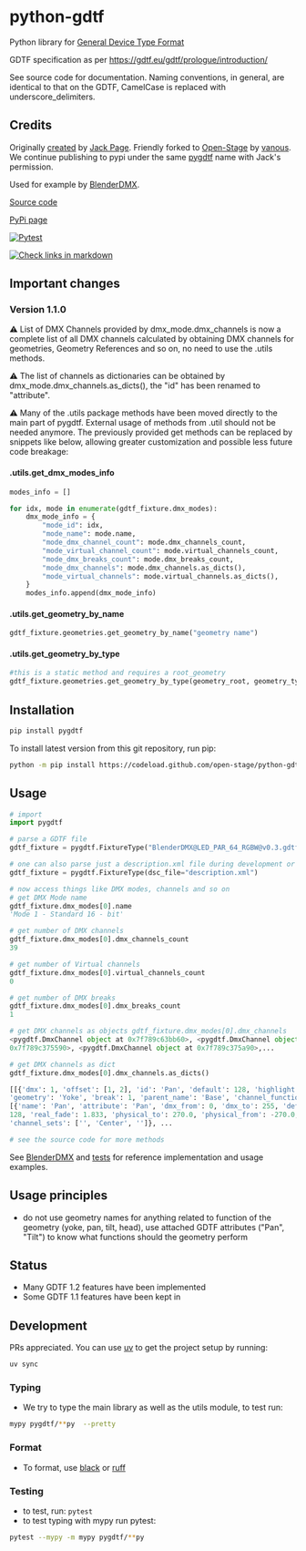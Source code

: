 # python-gdtf

Python library for [General Device Type Format](https://gdtf-share.com/)

GDTF specification as per https://gdtf.eu/gdtf/prologue/introduction/

See source code for documentation. Naming conventions, in general, are
identical to that on the GDTF, CamelCase is replaced with
underscore_delimiters.

## Credits

Originally [created](https://github.com/jackdpage/python-gdtf) by [Jack
Page](https://github.com/jackdpage). Friendly forked to
[Open-Stage](https://github.com/open-stage) by
[vanous](https://github.com/vanous). We continue publishing to pypi under the
same [pygdtf](https://pypi.org/project/pygdtf/) name with Jack's permission.

Used for example by [BlenderDMX](https://github.com/open-stage/blender-dmx).

[Source code](https://github.com/open-stage/python-gdtf)

[PyPi page](https://pypi.org/project/pygdtf/)

[![Pytest](https://github.com/open-stage/python-gdtf/actions/workflows/run-tests.yaml/badge.svg)](https://github.com/open-stage/python-gdtf/actions/workflows/run-tests.yaml)

[![Check links in markdown](https://github.com/open-stage/python-gdtf/actions/workflows/check-links.yaml/badge.svg)](https://github.com/open-stage/python-gdtf/actions/workflows/check-links.yaml)

## Important changes

### Version 1.1.0

⚠️  List of DMX Channels provided by dmx\_mode.dmx\_channels is now a complete
list of all DMX channels calculated by obtaining DMX channels for geometries,
Geometry References and so on, no need to use the .utils methods.

⚠️  The list of channels as dictionaries can be obtained by
dmx\_mode.dmx\_channels.as\_dicts(), the "id" has been renamed to "attribute".

⚠️  Many of the .utils package methods have been moved directly to the main part
of pygdtf. External usage of methods from .util should not be needed anymore.
The previously provided get methods can be replaced by snippets like below,
allowing greater customization and possible less future code breakage:

#### .utils.get\_dmx\_modes\_info

```python
modes_info = []

for idx, mode in enumerate(gdtf_fixture.dmx_modes):
    dmx_mode_info = {
        "mode_id": idx,
        "mode_name": mode.name,
        "mode_dmx_channel_count": mode.dmx_channels_count,
        "mode_virtual_channel_count": mode.virtual_channels_count,
        "mode_dmx_breaks_count": mode.dmx_breaks_count,
        "mode_dmx_channels": mode.dmx_channels.as_dicts(),
        "mode_virtual_channels": mode.virtual_channels.as_dicts(),
    }
    modes_info.append(dmx_mode_info)
```

#### .utils.get\_geometry\_by\_name

```python
gdtf_fixture.geometries.get_geometry_by_name("geometry name")
```

#### .utils.get\_geometry\_by\_type

```python
#this is a static method and requires a root_geometry
gdtf_fixture.geometries.get_geometry_by_type(geometry_root, geometry_type)

```
## Installation

```bash
pip install pygdtf
```

To install latest version from this git repository, run pip:

```bash
python -m pip install https://codeload.github.com/open-stage/python-gdtf/zip/refs/heads/master
```

## Usage

```python
# import
import pygdtf

# parse a GDTF file
gdtf_fixture = pygdtf.FixtureType("BlenderDMX@LED_PAR_64_RGBW@v0.3.gdtf")

# one can also parse just a description.xml file during development or testing
gdtf_fixture = pygdtf.FixtureType(dsc_file="description.xml")

# now access things like DMX modes, channels and so on
# get DMX Mode name
gdtf_fixture.dmx_modes[0].name
'Mode 1 - Standard 16 - bit'

# get number of DMX channels
gdtf_fixture.dmx_modes[0].dmx_channels_count
39

# get number of Virtual channels
gdtf_fixture.dmx_modes[0].virtual_channels_count
0

# get number of DMX breaks
gdtf_fixture.dmx_modes[0].dmx_breaks_count
1

# get DMX channels as objects gdtf_fixture.dmx_modes[0].dmx_channels
<pygdtf.DmxChannel object at 0x7f789c63bb60>, <pygdtf.DmxChannel object at
0x7f789c375590>, <pygdtf.DmxChannel object at 0x7f789c375a90>,...

# get DMX channels as dict
gdtf_fixture.dmx_modes[0].dmx_channels.as_dicts()

[[{'dmx': 1, 'offset': [1, 2], 'id': 'Pan', 'default': 128, 'highlight': None,
'geometry': 'Yoke', 'break': 1, 'parent_name': 'Base', 'channel_functions':
[{'name': 'Pan', 'attribute': 'Pan', 'dmx_from': 0, 'dmx_to': 255, 'default':
128, 'real_fade': 1.833, 'physical_to': 270.0, 'physical_from': -270.0,
'channel_sets': ['', 'Center', '']}, ...

# see the source code for more methods
```

See [BlenderDMX](https://github.com/open-stage/blender-dmx) and
[tests](https://github.com/open-stage/python-gdtf/tree/master/tests) for
reference implementation and usage examples.

## Usage principles

- do not use geometry names for anything related to function of the geometry
  (yoke, pan, tilt, head), use attached GDTF attributes ("Pan", "Tilt") to know
  what functions should the geometry perform

## Status

- Many GDTF 1.2 features have been implemented
- Some GDTF 1.1 features have been kept in

## Development

PRs appreciated. You can use [uv](https://docs.astral.sh/uv/) to get the
project setup by running:

```bash
uv sync
```

### Typing

- We try to type the main library as well as the utils module, to test run:

```bash
mypy pygdtf/**py  --pretty
```

### Format

- To format, use [black](https://github.com/psf/black) or
  [ruff](https://docs.astral.sh/ruff/)

### Testing

- to test, run: `pytest`
- to test typing with mypy run pytest:

```bash
pytest --mypy -m mypy pygdtf/**py
```
